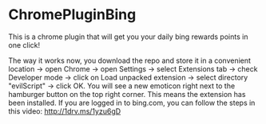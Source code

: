 ChromePluginBing
================

This is a chrome plugin that will get you your daily bing rewards points in one click!

The way it works now, you download the repo and store it in a convenient location -> open Chrome -> open Settings
-> select Extensions tab -> check Developer mode -> click on Load unpacked extension -> select directory "evilScript" -> click OK.
You will see a new emoticon right next to the hamburger button on the top right corner. This means the extension has been installed.
If you are logged in to bing.com, you can follow the steps in this video: http://1drv.ms/1yzu6gD

